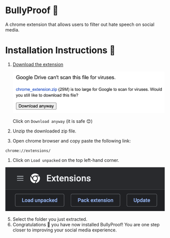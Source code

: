 # BullyProof 📵

A chrome extension that allows users to filter out hate speech on social media.

# Installation Instructions 🚀
1. [Download the extension](https://drive.google.com/uc?export=download&id=1i4mABpO5c6TGZF17FDouAGc5ptxkcrIe)
   
   <img src="images/warning.png" style="width:100em"></img>

   Click on `Download anyway` (it is safe 😊)

2. Unzip the downloaded zip file.
3. Open chrome browser and copy paste the following link:
```
chrome://extensions/
```
1. Click on `Load unpacked` on the top left-hand corner.
   
<img src="images/extension_page.png" style="width:100em"></img>

5. Select the folder you just extracted.
6. Congratulations 🥳 you have now installed BullyProof! You are one step closer to improving your social media experience.

   
